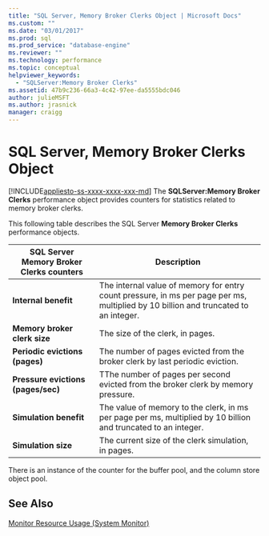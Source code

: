 ```yaml
---
title: "SQL Server, Memory Broker Clerks Object | Microsoft Docs"
ms.custom: ""
ms.date: "03/01/2017"
ms.prod: sql
ms.prod_service: "database-engine"
ms.reviewer: ""
ms.technology: performance
ms.topic: conceptual
helpviewer_keywords: 
  - "SQLServer:Memory Broker Clerks"
ms.assetid: 47b9c236-66a3-4c42-97ee-da5555bdc046
author: julieMSFT
ms.author: jrasnick
manager: craigg
---
```

# SQL Server, Memory Broker Clerks Object
[!INCLUDE[appliesto-ss-xxxx-xxxx-xxx-md](../../includes/appliesto-ss-xxxx-xxxx-xxx-md.md)]
The **SQLServer:Memory Broker Clerks** performance object provides counters for statistics related to memory broker clerks.

This following table describes the SQL Server **Memory Broker Clerks** performance objects.

|**SQL Server Memory Broker Clerks counters**|Description|  
|-------------|-----------------|  
|**Internal benefit**|The internal value of memory for entry count pressure, in ms per page per ms, multiplied by 10 billion and truncated to an integer.|
|**Memory broker clerk size**|The size of the clerk, in pages.|
|**Periodic evictions (pages)**|The number of pages evicted from the broker clerk by last periodic eviction.|
|**Pressure evictions (pages/sec)**|TThe number of pages per second evicted from the broker clerk by memory pressure.|
|**Simulation benefit**|The value of memory to the clerk, in ms per page per ms, multiplied by 10 billion and truncated to an integer.|
|**Simulation size**|The current size of the clerk simulation, in pages.|

There is an instance of the counter for the buffer pool, and the column store object pool.

## See Also  
[Monitor Resource Usage (System Monitor)](../../relational-databases/performance-monitor/monitor-resource-usage-system-monitor.md)
